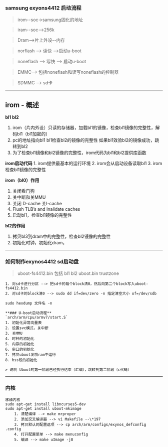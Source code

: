 ### samsung exyons4412 启动流程
>irom--soc->samsung固化的地址

>iram--soc-->256k

>Dram-->片上外设--内存

>norflash --> 读快 -->启动u-boot


>noneflash --> 写快 --> 启动u-boot

>EMMC--> 包括noneflash和读写noneflash的控制器

>SDMMC --> sd卡

----------------------------------

## irom - 概述

**bl1 bl2**  <br/>
1. irom（片内外设）只读的存储器，加载bl1的镜像，检查bl1镜像的完整性，解码bl1（bl1加密的）
2. pc的地址指向bl1 bl1检查bl2的镜像的完整性
如果bl1效验bl2的镜像成功，跳转到bl2
3. 为了检查bl1镜像和bl2镜像的完整性，irom代码为bl1和bl2提供库函数

**irom启动代码**
    1. irom提供最基本的运行环境
    2. irom会从启动设备读取bl1
    3. irom检查bl1镜像的完整性


**irom（bl0）作用**
1. 关闭看门狗
2. 关中断和关MMU
3. 关闭 D-cache 关I-cache
4. Flush TLB’s and Inalidate caches
5. 启动bl1，检查bl1镜像的完整性

**bl2的作用**
1. 拷贝bl3到dram中的完整性，检查bl2镜像的完整性
2. 初始化时钟，初始化dram，

-----------------------------------

### 如何制作exynos4412 sd启动盘

>uboot-fs4412.bin 包括 bl1 bl2 uboot.bin trustzone

    1. 对sd卡进行分区 --> 把sd卡的每个block清0，然后向第二个block写入uboot-fs4412.bin
    2. 对sd卡的block清0 --> sudo dd if=dev/zero -n 指定清空大小 of=/dev/sdb

    sudo hexdump 文件名 -n

    **### U-boot启动流程**
    `arch/arm/cpu/armv7/start.S`
    1. 初始化异常向量表
    2. 设置svc模式，关中断
    3. 关MMU
    4. 时钟的初始化
    5. 内存的初始化
    6. 串口的初始化
    7. 拷贝uboot发哦ram中运行
    8. bss段的初始化
    
    > 说明 Uboot的第一阶段已经执行结束（汇编），跳转到第二阶段（c代码）

-----------------------------------------------

### 内核

    移植内核
    sudo apt-get install libncurses5-dev
    sudo apt-get install uboot-mkimage
        1. 清楚编译 --> make mrproper
        2. 添加交叉编译器 --> vi Makefile --\*197
        3. 拷贝默认的配置选项 --> cp arch/arm/configs/exynos_defconfig .config
        4. 打开配置菜单 --> make menuconfig
        5. 编译 --> make uImage -j8
